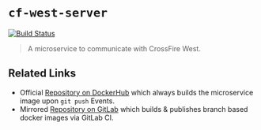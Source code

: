 # `cf-west-server`

[![Build Status](https://travis-ci.com/PDDStudio/cfwest-microservice.svg?token=VJS3FtwpqGzx29gNzqm1&branch=develop)](https://travis-ci.com/PDDStudio/cfwest-microservice)

> A microservice to communicate with CrossFire West.

## Related Links

- Official [Repository on DockerHub](https://cloud.docker.com/repository/docker/pddstudio/cfwest-microservice) which always builds the microservice image upon `git push` Events.
- Mirrored [Repository on GitLab](https://gitlab.com/pddstudio/cfwest-microservice) which builds & publishes branch based docker images via GitLab CI.
